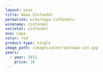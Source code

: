 ```yaml
---
layout: wine
title: Napa Zinfandel
permalink: wine/napa-zinfandel/
winename: zinfandel
varietal: zinfandel
ava: napa
color: red
product-type: single
image_path: /images/wine/red/napa-zin.jpg
years:
  - year: 2012
    price: 28
---
```



